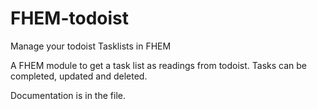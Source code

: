 # FHEM-todoist
Manage your todoist Tasklists in FHEM

A FHEM module to get a task list as readings from todoist. Tasks can be completed, updated and deleted.

Documentation is in the file.
